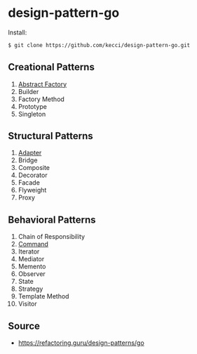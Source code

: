 # design-pattern-go

Install:
```sh
$ git clone https://github.com/kecci/design-pattern-go.git
```

## Creational Patterns
1. [Abstract Factory](https://github.com/kecci/design-pattern-go/tree/master/creational_patterns/abstract_factory#abstract-factory)
2. Builder
3. Factory Method
4. Prototype
5. Singleton

## Structural Patterns
1. [Adapter](https://github.com/kecci/design-pattern-go/tree/master/structural_patterns/adapter#adapter)
2. Bridge
3. Composite
4. Decorator
5. Facade
6. Flyweight
7. Proxy

## Behavioral Patterns
1. Chain of Responsibility
2. [Command](https://github.com/kecci/design-pattern-go/tree/master/behavioral_patterns/command#command)
3. Iterator
4. Mediator
5. Memento
6. Observer
7. State
8. Strategy
9. Template Method
10. Visitor
## Source
- https://refactoring.guru/design-patterns/go